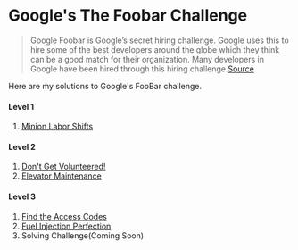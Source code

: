 # Google's The Foobar Challenge
> Google Foobar is Google’s secret hiring challenge. Google uses this to hire some of the best developers around the globe which they think can be a good match for their organization. Many developers in Google have been hired through this hiring challenge.[Source](https://medium.com/plutonic-services/things-you-should-know-about-google-foobar-invitation-703a535bf30f)

Here are my solutions to Google's FooBar challenge.

#### Level 1 ####
1. [Minion Labor Shifts](https://github.com/prafful98/foobar/tree/master/minion-labor-shifts)

#### Level 2 ####
1. [Don't Get Volunteered!](https://github.com/prafful98/foobar/tree/master/Level%202/dont-get-volunteered)
2. [Elevator Maintenance](https://github.com/prafful98/foobar/tree/master/Level%202/elevator-maintenance)

#### Level 3 ####
1. [Find the Access Codes](https://github.com/prafful98/foobar/tree/master/Level%203/find-the-access-codes)
2. [Fuel Injection Perfection](https://github.com/prafful98/foobar/tree/master/Level%203/fuel-injection-perfection)
3. Solving Challenge(Coming Soon)
